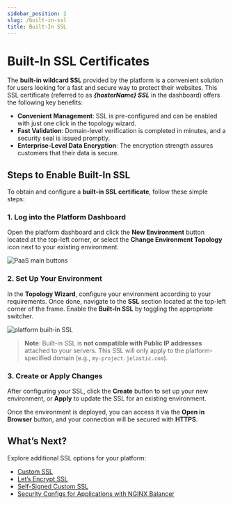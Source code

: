 ```yaml
---
sidebar_position: 2
slug: /built-in-ssl
title: Built-In SSL
---
```

# Built-In SSL Certificates

The **built-in wildcard SSL** provided by the platform is a convenient solution for users looking for a fast and secure way to protect their websites. This SSL certificate (referred to as _**{hosterName} SSL**_ in the dashboard) offers the following key benefits:

- **Convenient Management**: SSL is pre-configured and can be enabled with just one click in the topology wizard.
- **Fast Validation**: Domain-level verification is completed in minutes, and a security seal is issued promptly.
- **Enterprise-Level Data Encryption**: The encryption strength assures customers that their data is secure.

## Steps to Enable Built-In SSL

To obtain and configure a **built-in SSL certificate**, follow these simple steps:

### 1. Log into the Platform Dashboard

Open the platform dashboard and click the **New Environment** button located at the top-left corner, or select the **Change Environment Topology** icon next to your existing environment.

![PaaS main buttons](#)

### 2. Set Up Your Environment

In the **Topology Wizard**, configure your environment according to your requirements. Once done, navigate to the **SSL** section located at the top-left corner of the frame. Enable the **Built-In SSL** by toggling the appropriate switcher.

![platform built-in SSL](#)

> **Note**: Built-in SSL is **not compatible with Public IP addresses** attached to your servers. This SSL will only apply to the platform-specified domain (e.g., `my-project.jelastic.com`).

### 3. Create or Apply Changes

After configuring your SSL, click the **Create** button to set up your new environment, or **Apply** to update the SSL for an existing environment.

Once the environment is deployed, you can access it via the **Open in Browser** button, and your connection will be secured with **HTTPS**.

## What’s Next?
Explore additional SSL options for your platform:

- [Custom SSL](<https://docs.dewacloud.com/docs/custom-ssl/>)
- [Let’s Encrypt SSL](<https://www.virtuozzo.com/company/blog/free-ssl-certificates-with-lets-encrypt/>)
- [Self-Signed Custom SSL](<https://docs.dewacloud.com/docs/self-signed-ssl/>)
- [Security Configs for Applications with NGINX Balancer](<https://docs.dewacloud.com/docs/nginx-balancer-security/>)